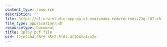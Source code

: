 ```yaml
---
content_type: resource
description: ''
file: https://ol-ocw-studio-app-qa.s3.amazonaws.com/courses/21g-107-chinese-i-streamlined-fall-2014/12ce94b436f985c25f044f104fc4ca2e_805687.pdf
file_type: application/pdf
resourcetype: Document
title: 3play pdf file
uid: 12ce94b4-36f9-85c2-5f04-4f104fc4ca2e
---
```

